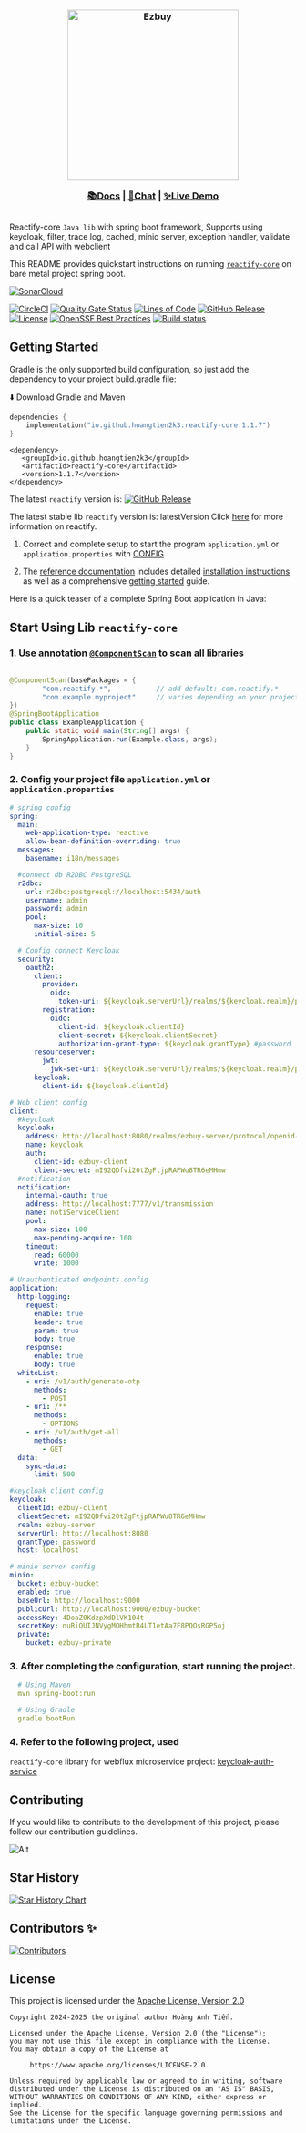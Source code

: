 <h3 align="center">
<img src="docs/images/reactify_banner.png" alt="Ezbuy" width="300" />

<a href="https://github.com/hoangtien2k3/reactify/blob/main/docs/en/README.md">📚Docs</a> |
<a href="https://discord.com/invite/dhCKEJmG">💬Chat</a> |
<a href="https://github.com/hoangtien2k3/keycloak-auth-service">✨Live Demo</a>
</h3>

##

Reactify-core `Java lib` with spring boot framework, Supports using keycloak, filter, trace log, cached, minio
server, exception handler, validate and call API with webclient

This README provides quickstart instructions on running [`reactify-core`]() on bare metal project spring boot.

[![SonarCloud](https://sonarcloud.io/images/project_badges/sonarcloud-white.svg)](https://sonarcloud.io/summary/new_code?id=hoangtien2k3_reactify)

[![CircleCI](https://circleci.com/gh/hoangtien2k3/reactify.svg?style=svg)](https://app.circleci.com/pipelines/github/hoangtien2k3/reactify)
[![Quality Gate Status](https://sonarcloud.io/api/project_badges/measure?project=hoangtien2k3_reactify&metric=alert_status)](https://sonarcloud.io/summary/new_code?id=hoangtien2k3_reactify)
[![Lines of Code](https://sonarcloud.io/api/project_badges/measure?project=hoangtien2k3_reactify&metric=ncloc)](https://sonarcloud.io/summary/overall?id=hoangtien2k3_reactify)
[![GitHub Release](https://img.shields.io/github/v/release/hoangtien2k3/reactify?label=latest%20release)](https://mvnrepository.com/artifact/io.github.hoangtien2k3/reactify)
[![License](https://img.shields.io/badge/license-Apache--2.0-green.svg)](https://www.apache.org/licenses/LICENSE-2.0.html)
[![OpenSSF Best Practices](https://www.bestpractices.dev/projects/9383/badge)](https://www.bestpractices.dev/projects/9383)
[![Build status](https://github.com/ponfee/commons-core/workflows/build-with-maven/badge.svg)](https://github.com/hoangtien2k3/reactify/actions)

## Getting Started

Gradle is the only supported build configuration, so just add the dependency to your project build.gradle file:

⬇️ Download Gradle and Maven

```kotlin
dependencies {
    implementation("io.github.hoangtien2k3:reactify-core:1.1.7")
}
```

```maven
<dependency>
   <groupId>io.github.hoangtien2k3</groupId>
   <artifactId>reactify-core</artifactId>
   <version>1.1.7</version>
</dependency>
```

The latest `reactify` version
is: [![GitHub Release](https://img.shields.io/github/v/release/hoangtien2k3/reactify?label=latest)](https://mvnrepository.com/artifact/io.github.hoangtien2k3/reactify)

The latest stable lib `reactify` version is: latestVersion
Click [here](https://central.sonatype.com/namespace/io.github.hoangtien2k3) for more information on reactify.

1. Correct and complete setup to start the program `application.yml` or `application.properties`
   with [CONFIG](src/main/resources/application.yml)

2. The [reference documentation]() includes detailed [installation instructions]() as well as a
   comprehensive [getting started]() guide.

Here is a quick teaser of a complete Spring Boot application in Java:

## Start Using Lib `reactify-core`

### 1. Use annotation [`@ComponentScan`]() to scan all libraries

```java

@ComponentScan(basePackages = {
        "com.reactify.*",           // add default: com.reactify.*
        "com.example.myproject"     // varies depending on your project
})
@SpringBootApplication
public class ExampleApplication {
    public static void main(String[] args) {
        SpringApplication.run(Example.class, args);
    }
}
```

### 2. Config your project file `application.yml` or `application.properties`

```yml
# spring config
spring:
  main:
    web-application-type: reactive
    allow-bean-definition-overriding: true
  messages:
    basename: i18n/messages

  #connect db R2DBC PostgreSQL
  r2dbc:
    url: r2dbc:postgresql://localhost:5434/auth
    username: admin
    password: admin
    pool:
      max-size: 10
      initial-size: 5

  # Config connect Keycloak
  security:
    oauth2:
      client:
        provider:
          oidc:
            token-uri: ${keycloak.serverUrl}/realms/${keycloak.realm}/protocol/openid-connect/token
        registration:
          oidc:
            client-id: ${keycloak.clientId}
            client-secret: ${keycloak.clientSecret}
            authorization-grant-type: ${keycloak.grantType} #password || #client_credentials
      resourceserver:
        jwt:
          jwk-set-uri: ${keycloak.serverUrl}/realms/${keycloak.realm}/protocol/openid-connect/certs
      keycloak:
        client-id: ${keycloak.clientId}

# Web client config
client:
  #keycloak
  keycloak:
    address: http://localhost:8080/realms/ezbuy-server/protocol/openid-connect
    name: keycloak
    auth:
      client-id: ezbuy-client
      client-secret: mI92QDfvi20tZgFtjpRAPWu8TR6eMHmw
  #notification
  notification:
    internal-oauth: true
    address: http://localhost:7777/v1/transmission
    name: notiServiceClient
    pool:
      max-size: 100
      max-pending-acquire: 100
    timeout:
      read: 60000
      write: 1000

# Unauthenticated endpoints config
application:
  http-logging:
    request:
      enable: true
      header: true
      param: true
      body: true
    response:
      enable: true
      body: true
  whiteList:
    - uri: /v1/auth/generate-otp
      methods:
        - POST
    - uri: /**
      methods:
        - OPTIONS
    - uri: /v1/auth/get-all
      methods:
        - GET
  data:
    sync-data:
      limit: 500

#keycloak client config
keycloak:
  clientId: ezbuy-client
  clientSecret: mI92QDfvi20tZgFtjpRAPWu8TR6eMHmw
  realm: ezbuy-server
  serverUrl: http://localhost:8080
  grantType: password
  host: localhost

# minio server config
minio:
  bucket: ezbuy-bucket
  enabled: true
  baseUrl: http://localhost:9000
  publicUrl: http://localhost:9000/ezbuy-bucket
  accessKey: 4DoaZ0KdzpXdDlVK104t
  secretKey: nuRiQUIJNVygMOHhmtR4LT1etAa7F8PQOsRGP5oj
  private:
    bucket: ezbuy-private
```

### 3. After completing the configuration, start running the project.

```yaml
  # Using Maven
  mvn spring-boot:run

  # Using Gradle
  gradle bootRun
```

### 4. Refer to the following project, used
`reactify-core` library for webflux microservice project: [keycloak-auth-service](https://github.com/hoangtien2k3/keycloak-auth-service)

## Contributing

If you would like to contribute to the development of this project, please follow our contribution guidelines.

![Alt](https://repobeats.axiom.co/api/embed/31a861bf21d352264c5c122808407abafb97b0ef.svg "Repobeats analytics image")

## Star History

<a href="https://star-history.com/#hoangtien2k3/fw-commons&Timeline">
 <picture>
   <source media="(prefers-color-scheme: dark)" srcset="https://api.star-history.com/svg?repos=hoangtien2k3/fw-commons&type=Timeline&theme=dark" />
   <source media="(prefers-color-scheme: light)" srcset="https://api.star-history.com/svg?repos=hoangtien2k3/fw-commons&type=Timeline" />
   <img alt="Star History Chart" src="https://api.star-history.com/svg?repos=hoangtien2k3/fw-commons&type=Timeline" />
 </picture>
</a>

## Contributors ✨

<a href="https://github.com/hoangtien2k3/reactify/graphs/contributors" target="_blank" rel="noopener noreferrer">
  <img src="https://contrib.rocks/image?repo=hoangtien2k3/reactify" alt="Contributors" />
</a>

## License

This project is licensed under the [Apache License, Version 2.0](https://www.apache.org/licenses/LICENSE-2.0)

```
Copyright 2024-2025 the original author Hoàng Anh Tiến.

Licensed under the Apache License, Version 2.0 (the "License");
you may not use this file except in compliance with the License.
You may obtain a copy of the License at

     https://www.apache.org/licenses/LICENSE-2.0

Unless required by applicable law or agreed to in writing, software
distributed under the License is distributed on an "AS IS" BASIS,
WITHOUT WARRANTIES OR CONDITIONS OF ANY KIND, either express or implied.
See the License for the specific language governing permissions and
limitations under the License.
```
